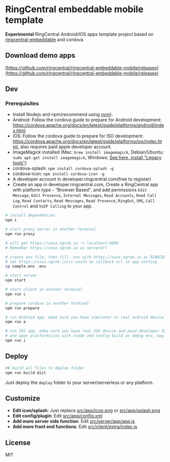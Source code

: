 # RingCentral embeddable mobile template

<!-- sep -->

**Experimental** RingCentral Android/IOS apps template project based on [ringcentral-embeddable](https://github.com/ringcentral/ringcentral-embeddable) and cordova

## Download demo apps

[https://github.com/ringcentral/ringcentral-embeddable-mobile/releases](https://github.com/ringcentral/ringcentral-embeddable-mobile/releases)

## Dev

### Prerequisites

- Install Nodejs and npm(recommend using [nvm](https://github.com/nvm-sh/nvm)).
- Android: Follow the cordova guide to prepare for Android development: https://cordova.apache.org/docs/en/latest/guide/platforms/android/index.html
- IOS: Follow the cordova guide to prepare for ISO development: https://cordova.apache.org/docs/en/latest/guide/platforms/ios/index.html, also requires paid apple developer account.
- ImageMagick installed (Mac: `brew install imagemagick`, Debian/Ubuntu: `sudo apt-get install imagemagick`, Windows: [See here, install "Legacy tools"](http://www.imagemagick.org/script/binary-releases.php#windows))
- cordova-splash: `npm install cordova-splash -g`
- cordova-icon: `npm install cordova-icon -g`
- A developer account in developer.ringcentral.com(free to register)
- Create an app in developer.ringcentral.com, Create a RingCentral app with platform type - "Browser Based", and add permissions `Edit Message`, `Edit Presence`, `Internal Messages`, `Read Accounts`, `Read Call Log`, `Read Contacts`, `Read Messages`, `Read Presence`, `RingOut`, `SMS`, `Call Control` and `VoIP Calling` to your app.

```bash
# install dependencies
npm i

# start proxy server in another terminal
npm run proxy

# will get https://xxxx.ngrok.io -> localhost:6066
# Remember https://xxxx.ngrok.io as serverUrl

# create env file, then fill .env with https://xxxx.ngrok.io as RINGCENTRAL_APP_SERVER and RINGCENTRAL_CLIENT_ID and RINGCENTRAL_CLIENT_SECRET from your app credentials,
# set https://xxxx.ngrok.io/rc-oauth as callback url in app setting
cp sample.env .env

# start server
npm start

# start client in another terminal
npm run c

# prepare cordova in another terminal
npm run prepare

# run Android app, make sure you have simulator or real android device ready and open
npm run a

# run IOS app, make sure you have real IOS device and paid developer ID ready,
# and open platforms/ios with xcode and config build an debug env, may need set workspace validate to yes
npm run i
```

## Deploy

```sh
## build all files to deploy folder
npm run build-dist
```

Just deploy the `deploy` folder to your server/serverless or any platform.

## Customize

- **Edit icon/splash**: Just replace [src/app/icon.png](src/app/icon.png) or [src/app/splash.png](src/app/splash.png)
- **Edit config/plugin**: Edit [src/app/config.xml](src/app/config.xml)
- **Add more server side function**: Edit [src/server/app/app.js](src/server/app/app.js)
- **Add more front end functions**: Edit [src/client/extra/index.js](src/client/extra/index.js)

## License

MIT
